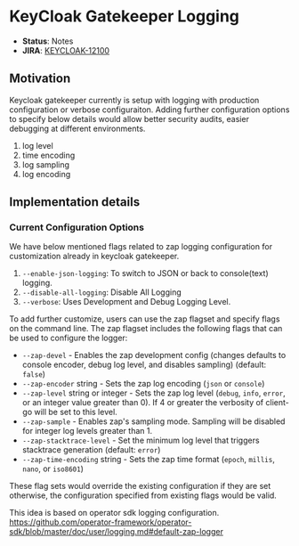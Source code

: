 # KeyCloak Gatekeeper Logging

* **Status**: Notes
* **JIRA**: [KEYCLOAK-12100](https://issues.jboss.org/browse/KEYCLOAK-12100)

## Motivation

Keycloak gatekeeper currently is setup with logging with production configuration or verbose configuraiton.
Adding further configuration options to specify below details would allow better security audits, easier debugging at different environments.

1. log level
2. time encoding
3. log sampling
4. log encoding


## Implementation details

### Current Configuration Options

We have below mentioned flags related to zap logging configuration for customization already in keycloak gatekeeper.

1. `--enable-json-logging`: To switch to JSON or back to console(text) logging.
2. `--disable-all-logging`: Disable All Logging
3. `--verbose`: Uses Development and Debug Logging Level.


To add further customize, users can use the zap flagset and specify flags on the command line. The zap flagset includes the following flags that can be used to configure the logger:


* `--zap-devel` - Enables the zap development config (changes defaults to console encoder, debug log level, and disables sampling) (default: `false`)
* `--zap-encoder` string - Sets the zap log encoding (`json` or `console`)
* `--zap-level` string or integer - Sets the zap log level (`debug`, `info`, `error`, or an integer value greater than 0). If 4 or greater the verbosity of client-go will be set to this level.
* `--zap-sample` - Enables zap's sampling mode. Sampling will be disabled for integer log levels greater than 1.
* `--zap-stacktrace-level` - Set the minimum log level that triggers stacktrace generation (default: `error`)
* `--zap-time-encoding` string - Sets the zap time format (`epoch`, `millis`, `nano`, or `iso8601`)


These flag sets would override the existing configuration if they are set otherwise, the configuration specified from existing flags would be valid.

This idea is based on operator sdk logging configuration.
https://github.com/operator-framework/operator-sdk/blob/master/doc/user/logging.md#default-zap-logger
